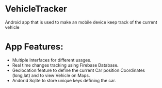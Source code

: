# VehicleTracker
Android app that is used to make an mobile device keep track of the current vehicle
# App Features:
- Multiple Interfaces for different usages.
- Real time changes tracking using Firebase Database.
- Geolocation feature to define the current Car position Coordinates (long,lat) and to view Vehicle on Maps.
- Andorid Sqlite to store unique keys defining the car.
